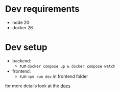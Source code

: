 # Dev requirements

-   node 20
-   docker 26

# Dev setup

-   backend:
    -   run `docker compose up & docker compose watch`
-   frontend:
    -   run `npm run dev` in frontend folder

for more details look at the [docs](/docs/)
